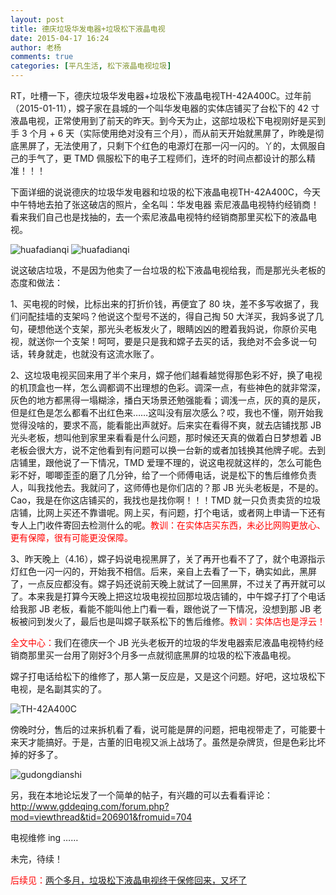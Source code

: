 ```yaml
---
layout: post
title: 德庆垃圾华发电器+垃圾松下液晶电视
date: 2015-04-17 16:24
author: 老杨
comments: true
categories: [平凡生活, 松下液晶电视垃圾]
---
```

RT，吐槽一下，德庆垃圾华发电器+垃圾松下液晶电视TH-42A400C。过年前（2015-01-11），嫦子家在县城的一个叫华发电器的实体店铺买了台松下的 42 寸液晶电视，正常使用到了前天的昨天。到今天为止，这部垃圾松下电视刚好是买到手 3 个月 + 6 天（实际使用绝对没有三个月），而从前天开始就黑屏了，昨晚是彻底黑屏了，无法使用了，只剩下个红色的电源灯在那一闪一闪的。丫的，太佩服自己的手气了，更 TMD 佩服松下的电子工程师们，连坏的时间点都设计的那么精准！！！

<!--more-->

下面详细的说说德庆的垃圾华发电器和垃圾的松下液晶电视TH-42A400C，今天中午特地去拍了张这破店的照片，全名叫：华发电器 索尼液晶电视特约经销商！看来我们自己也是找抽的，去一个索尼液晶电视特约经销商那里买松下的液晶电视。

<img src="//cyhour.com/wp-content/uploads/2015/04/huafadianqi-01.jpg" alt=" huafadianqi " />

<img src="//cyhour.com/wp-content/uploads/2015/04/huafadianqi-02.jpg" alt=" huafadianqi " />

说这破店垃圾，不是因为他卖了一台垃圾的松下液晶电视给我，而是那光头老板的态度和做法：

1、买电视的时候，比标出来的打折价钱，再便宜了 80 块，差不多写收据了，我们问配挂墙的支架吗？他说这个型号不送的，得自己掏 50 大洋买，我妈多说了几句，硬想他送个支架，那光头老板发火了，眼睛凶凶的瞪着我妈说，你原价买电视，就送你一个支架！呵呵，要是只是我和嫦子去买的话，我绝对不会多说一句话，转身就走，也就没有这流水账了。

2、这垃圾电视买回来用了半个来月，嫦子他们越看越觉得那色彩不好，换了电视的机顶盒也一样，怎么调都调不出理想的色彩。调深一点，有些神色的就非常深，灰色的地方都黑得一塌糊涂，播白天场景还勉强能看；调浅一点，灰的真的是灰，但是红色是怎么都看不出红色来……这叫没有层次感么？哎，我也不懂，刚开始我觉得没啥的，要求不高，能看能出声就好。后来实在看得不爽，就去店铺找那 JB 光头老板，想叫他到家里来看看是什么问题，那时候还天真的做着白日梦想着 JB 老板会很大方，说不定他看到有问题可以换一台新的或者加钱换其他牌子呢。去到店铺里，跟他说了一下情况，TMD 爱理不理的，说这电视就这样的，怎么可能色彩不好，唧唧歪歪的磨了几分钟，给了一个师傅电话，说是松下的售后维修负责人，叫我找他去。我就问了，这师傅也是你们店的？那 JB 光头老板是，不是的。Cao，我是在你这店铺买的，我找也是找你啊！！！TMD 就一只负责卖货的垃圾店铺，比网上买还不靠谱呢。网上买，有问题，打个电话，或者网上申请一下还有专人上门收件寄回去检测什么的呢。<span style = "color:red;">教训：在实体店买东西，未必比网购更放心、更有保障，很有可能更没保障。</span>

3、昨天晚上（4.16），嫦子妈说电视黑屏了，关了再开也看不了了，就个电源指示灯红色一闪一闪的，开始我不相信。后来，亲自上去看了一下，确实如此，黑屏了，一点反应都没有。嫦子妈还说前天晚上就试了一回黑屏，不过关了再开就可以了。本来我是打算今天晚上把这垃圾电视拉回那垃圾店铺的，中午嫦子打了个电话给我那 JB 老板，看能不能叫他上门看一看，跟他说了一下情况，没想到那 JB 老板被问到发火了，最后也是叫嫦子联系松下的售后维修。<span style = "color:red;">教训：实体店也是浮云！</span>

<span style = "color:red;">全文中心：</span>我们在德庆一个 JB 光头老板开的垃圾的华发电器索尼液晶电视特约经销商那里买一台用了刚好3个月多一点就彻底黑屏的垃圾的松下液晶电视。

嫦子打电话给松下的维修了，那人第一反应是，又是这个问题。好吧，这垃圾松下电视，是名副其实的了。

<img src="//cyhour.com/wp-content/uploads/2015/04/TH-42A400C.jpg" alt=" TH-42A400C " />

傍晚时分，售后的过来拆机看了看，说可能是屏的问题，把电视带走了，可能要十来天才能搞好。于是，古董的旧电视又派上战场了。虽然是杂牌货，但是色彩比坏掉的好多了。

<img src="//cyhour.com/wp-content/uploads/2015/04/gudongdianshi.jpg" alt=" gudongdianshi " />

另，我在本地论坛发了一个简单的帖子，有兴趣的可以去看看评论：http://www.gddeqing.com/forum.php?mod=viewthread&tid=206901&fromuid=704

电视维修 ing ……

未完，待续！

<span style = "color:red;">后续见：</span><a href="http://cyhour.com/183" target="_blank">两个多月，垃圾松下液晶电视终于保修回来，又坏了</a>
